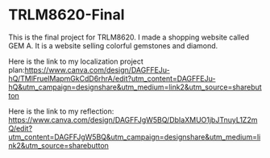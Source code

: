 # TRLM8620-Final
This is the final project for TRLM8620. I made a shopping website called GEM A. It is a website selling colorful gemstones and diamond. 

Here is the link to my localization project plan:https://www.canva.com/design/DAGFFEJu-hQ/TMlFruelMapmGkCdD6rhrA/edit?utm_content=DAGFFEJu-hQ&utm_campaign=designshare&utm_medium=link2&utm_source=sharebutton

Here is the link to my reflection: https://www.canva.com/design/DAGFFJgW5BQ/DbIaXMUO1jbJTnuyL1Z2mQ/edit?utm_content=DAGFFJgW5BQ&utm_campaign=designshare&utm_medium=link2&utm_source=sharebutton